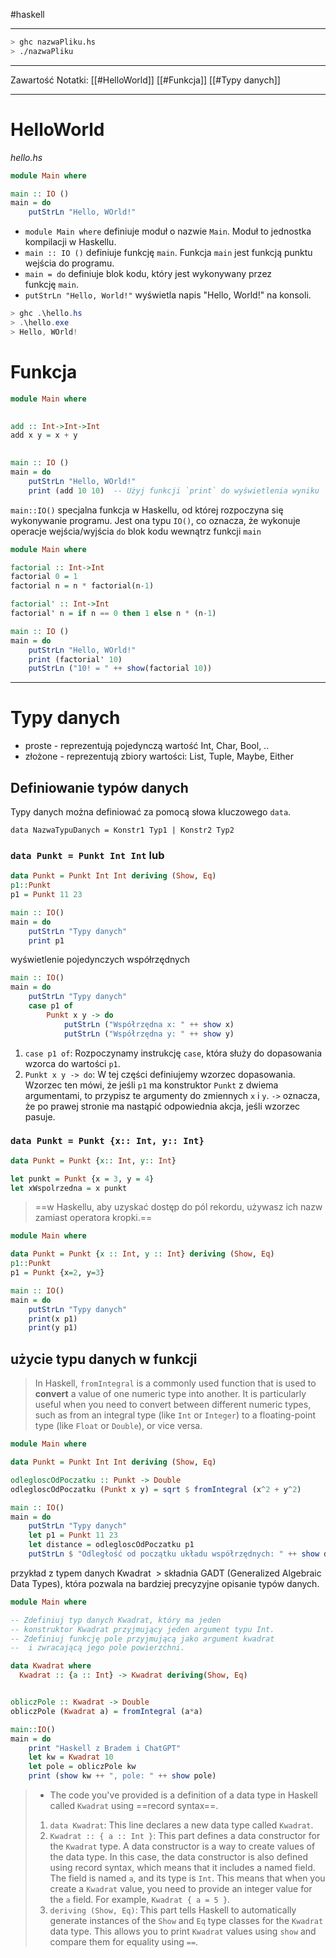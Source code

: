 #haskell 

----------
```bash
> ghc nazwaPliku.hs
> ./nazwaPliku
```

----
Zawartość Notatki:
[[#HelloWorld]]
[[#Funkcja]]
[[#Typy danych]]


----
# HelloWorld
*hello.hs*
```haskell
module Main where

main :: IO ()
main = do
    putStrLn "Hello, WOrld!"
```
- `module Main where` definiuje moduł o nazwie `Main`. Moduł to jednostka kompilacji w Haskellu.
- `main :: IO ()` definiuje funkcję `main`. Funkcja `main` jest funkcją punktu wejścia do programu.
- `main = do` definiuje blok kodu, który jest wykonywany przez funkcję `main`.
- `putStrLn "Hello, World!"` wyświetla napis "Hello, World!" na konsoli.

```powershell
> ghc .\hello.hs
> .\hello.exe
> Hello, WOrld!
```

# Funkcja

```haskell
module Main where
  

add :: Int->Int->Int
add x y = x + y
  

main :: IO ()
main = do
    putStrLn "Hello, WOrld!"
    print (add 10 10)  -- Użyj funkcji `print` do wyświetlenia wyniku
```

`main::IO()` specjalna funkcja  w Haskellu, od której rozpoczyna się wykonywanie programu. Jest ona typu `IO()`, co oznacza, że wykonuje operacje wejścia/wyjścia
`do` blok kodu wewnątrz funkcji `main` 

```haskell
module Main where

factorial :: Int->Int
factorial 0 = 1
factorial n = n * factorial(n-1)

factorial' :: Int->Int
factorial' n = if n == 0 then 1 else n * (n-1)

main :: IO ()
main = do
    putStrLn "Hello, WOrld!"
    print (factorial' 10)
    putStrLn ("10! = " ++ show(factorial 10))
```

------------
# Typy danych
- proste - reprezentują pojedynczą wartość Int, Char, Bool, ..
- złożone - reprezentują zbiory wartości:  List, Tuple, Maybe, Either 

## Definiowanie typów danych
Typy danych można definiować za pomocą słowa kluczowego `data`.

`data NazwaTypuDanych = Konstr1 Typ1 | Konstr2 Typ2`

### `data Punkt = Punkt Int Int` lub
```haskell
data Punkt = Punkt Int Int deriving (Show, Eq)
p1::Punkt
p1 = Punkt 11 23

main :: IO()
main = do
    putStrLn "Typy danych"
    print p1
```
wyświetlenie pojedynczych współrzędnych
```haskell
main :: IO()
main = do
    putStrLn "Typy danych"
    case p1 of
        Punkt x y -> do
            putStrLn ("Współrzędna x: " ++ show x)
            putStrLn ("Współrzędna y: " ++ show y)
```

1. `case p1 of`: Rozpoczynamy instrukcję `case`, która służy do dopasowania wzorca do wartości `p1`.
2. `Punkt x y -> do`: W tej części definiujemy wzorzec dopasowania. Wzorzec ten mówi, że jeśli `p1` ma konstruktor `Punkt` z dwiema argumentami, to przypisz te argumenty do zmiennych `x` i `y`.
	`->` oznacza, że po prawej stronie ma nastąpić odpowiednia akcja, jeśli wzorzec pasuje.
    

### `data Punkt = Punkt {x:: Int, y:: Int}`
```haskell
data Punkt = Punkt {x:: Int, y:: Int}

let punkt = Punkt {x = 3, y = 4}
let xWspolrzedna = x punkt

```

> ==w Haskellu, aby uzyskać dostęp do pól rekordu, używasz ich nazw zamiast operatora kropki.==

```haskell
module Main where

data Punkt = Punkt {x :: Int, y :: Int} deriving (Show, Eq)
p1::Punkt
p1 = Punkt {x=2, y=3}

main :: IO()
main = do
    putStrLn "Typy danych"
    print(x p1)
    print(y p1)
```


## użycie typu danych w funkcji

>   In Haskell, `fromIntegral` is a commonly used function that is used to **convert** a value of one numeric type into another. It is particularly useful when you need to convert between different numeric types, such as from an integral type (like `Int` or `Integer`) to a floating-point type (like `Float` or `Double`), or vice versa.

```haskell
module Main where

data Punkt = Punkt Int Int deriving (Show, Eq)

odlegloscOdPoczatku :: Punkt -> Double
odlegloscOdPoczatku (Punkt x y) = sqrt $ fromIntegral (x^2 + y^2)

main :: IO()
main = do
    putStrLn "Typy danych"
    let p1 = Punkt 11 23
    let distance = odlegloscOdPoczatku p1
    putStrLn $ "Odległość od początku układu współrzędnych: " ++ show distance
```

przykład z typem danych Kwadrat
 > składnia GADT (Generalized Algebraic Data Types), która pozwala na bardziej precyzyjne opisanie typów danych.

```haskell
module Main where

-- Zdefiniuj typ danych Kwadrat, który ma jeden
-- konstruktor Kwadrat przyjmujący jeden argument typu Int.
-- Zdefiniuj funkcję pole przyjmującą jako argument kwadrat
--  i zwracającą jego pole powierzchni.

data Kwadrat where
  Kwadrat :: {a :: Int} -> Kwadrat deriving(Show, Eq)


obliczPole :: Kwadrat -> Double
obliczPole (Kwadrat a) = fromIntegral (a*a)

main::IO()
main = do
    print "Haskell z Bradem i ChatGPT"
    let kw = Kwadrat 10
    let pole = obliczPole kw
    print (show kw ++ ", pole: " ++ show pole) 
```
> - The code you've provided is a definition of a data type in Haskell called `Kwadrat` using ==record syntax==.
> 1. `data Kwadrat`: This line declares a new data type called `Kwadrat`. 
> 2. `Kwadrat :: { a :: Int }`: This part defines a data constructor for the `Kwadrat` type. A data constructor is a way to create values of the data type. In this case, the data constructor is also defined using record syntax, which means that it includes a named field. The field is named `a`, and its type is `Int`. This means that when you create a `Kwadrat` value, you need to provide an integer value for the `a` field. For example, `Kwadrat { a = 5 }`.
> 3. `deriving (Show, Eq)`: This part tells Haskell to automatically generate instances of the `Show` and `Eq` type classes for the `Kwadrat` data type. This allows you to print `Kwadrat` values using `show` and compare them for equality using ` == `.
















